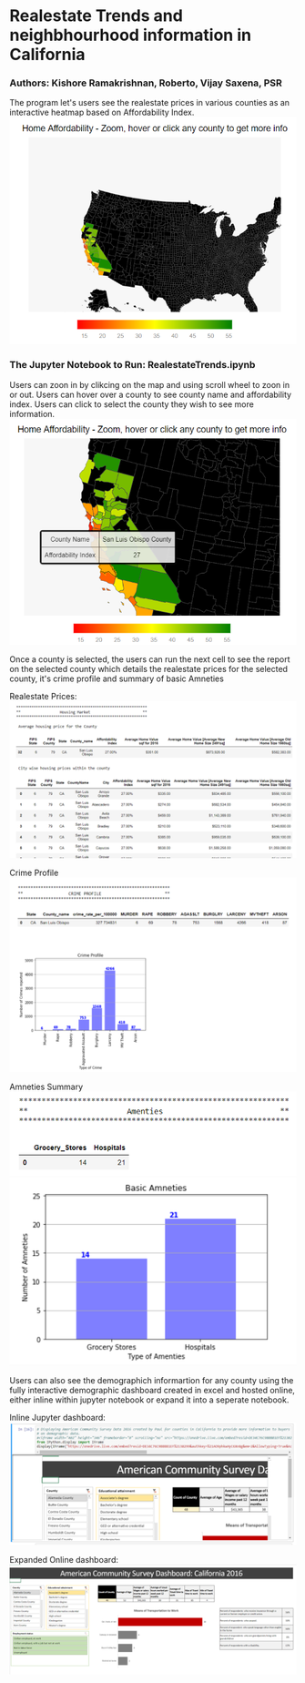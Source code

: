 # Realestate Trends and neighbhourhood information in California
### Authors: Kishore Ramakrishnan, Roberto, Vijay Saxena, PSR

The program let's users see the realestate prices in various counties as an interactive heatmap based on Affordability Index. 
![alt text][Initial_Map]

### The Jupyter Notebook to Run: RealestateTrends.ipynb


[Initial_Map]: Images/Initial_Map.png "Initial Map"
[Zoomed_Map]: Images/Zoomed_Map.png "Zoomed Map"
[Realestate_info]: Images/Realestate_info.png "Real Estate Info"
[CrimeProfile]: Images/CrimeProfile.png "Crime Profile"
[Demographic_info_jupyter]: Images/Demographic_info_jupyter.png "Demographic Info"
[Demo_Expanded]: Images/Demo_Expanded.png "Demographic Info Expanded into seperate page"
[GroceryStore_Summary]: Images/GroceryStore_Summary.png "Amenties Summary"
[Amneties_Graph]: Images/Amneties_Graph.png "Amenties Graph"

Users can zoon in by clikcing on the map and using scroll wheel to zoon in or out.
Users can hover over a county to see county name and affordability index. Users can click to select the county they wish to see more information. 
![alt text][Zoomed_Map]

Once a county is selected, the users can run the next cell to see the report on the selected county which details the realestate prices for the selected county, it's crime profile and summary of basic Amneties

Realestate Prices:
![alt text][Realestate_info]

Crime Profile
![alt text][CrimeProfile]

Amneties Summary
![alt text][GroceryStore_Summary]
![alt text][Amneties_Graph]


Users can also see the demographich informartion for any county using the fully interactive demographic dashboard created in excel and hosted online, either inline within jupyter notebook or expand it into a seperate notebook.

Inline Jupyter dashboard:
![alt text][Demographic_info_jupyter]

Expanded Online dashboard:
![alt text][Demo_Expanded]





